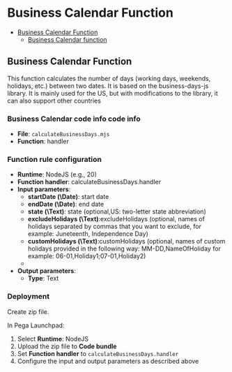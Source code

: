 # Business Calendar Function

<!-- TOC -->
* [Business Calendar Function](#nodejs-functions)
  * [Business Calendar function](#businesscalendarfunction-function)
<!-- TOC -->

## Business Calendar Function

This function calculates the number of days (working days, weekends, holidays, etc.) between two dates. It is based on the business-days-js library. It is mainly used for the US, but with modifications to the library, it can also support other countries

### Business Calendar code info code info

- **File**: `calculateBusinessDays.mjs`
- **Function**: handler

### Function rule configuration

- **Runtime**: NodeJS (e.g., 20)
- **Function handler**: calculateBusinessDays.handler
- **Input parameters**:
  - **startDate \(\Date\)**: start date 
  - **endDate \(\Date\)**: end date
  - **state \(\Text\)**: state (optional,US: two-letter state abbreviation)
  - **excludeHolidays \(\Text\)**:excludeHolidays (optional, names of holidays separated by commas that you want to exclude, for example: Juneteenth, Independence Day)
  - **customHolidays \(\Text\)**:customHolidays (optional, names of custom holidays provided in the following way: MM-DD,NameOfHoliday for example: 06-01,Holiday1;07-01,Holiday2)
  - 
- **Output parameters**:
  - **Type**: Text

### Deployment

Create zip file.  

In Pega Launchpad:

1. Select **Runtime**: NodeJS  
2. Upload the zip file to **Code bundle**  
3. Set **Function handler** to `calculateBusinessDays.handler`  
4. Configure the input and output parameters as described above
